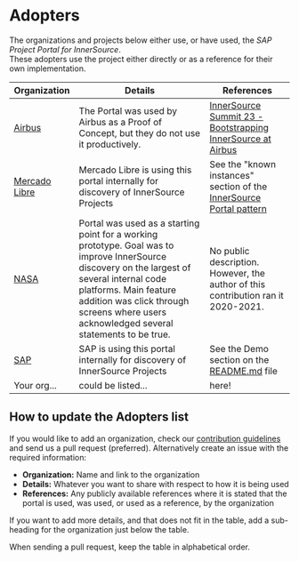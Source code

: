 # Adopters

The organizations and projects below either use, or have used, the _SAP Project Portal for InnerSource_.  
These adopters use the project either directly or as a reference for their own implementation.

| Organization | Details                                                                   | References                                                |
| ------------ | ------------------------------------------------------------------------- | --------------------------------------------------------- |
| [Airbus]     | The Portal was used by Airbus as a Proof of Concept, but they do not use it productively. |  [InnerSource Summit 23 - Bootstrapping InnerSource at Airbus][isc-summit-2023-airbus] |
| [Mercado Libre][Meli]   | Mercado Libre is using this portal internally for discovery of InnerSource Projects | See the "known instances" section of the [InnerSource Portal pattern](https://patterns.innersourcecommons.org/p/innersource-portal) |
| [NASA](https://github.com/nasa)  | Portal was used as a starting point for a working prototype. Goal was to improve InnerSource discovery on the largest of several internal code platforms. Main feature addition was click through screens where users acknowledged several statements to be true. | No public description. However, the author of this contribution ran it 2020-2021. |
| [SAP][sap]   | SAP is using this portal internally for discovery of InnerSource Projects | See the Demo section on the [README.md](./README.md) file |
| Your org...  | could be listed...                                                        | here!                                                     |

[known_instances]: https://patterns.innersourcecommons.org/p/innersource-portal#known-instances
[Airbus]: https://www.airbus.com/en
[isc-summit-2023-airbus]: https://youtu.be/acOq0ulkPnY?si=WiU2iHH40zQWmWwP
[Meli]: https://www.mercadolibre.com.ar/institucional
[sap]: https://www.sap.com/

## How to update the Adopters list

If you would like to add an organization, check our [contribution guidelines](./CONTRIBUTING.md) and send us a pull request (preferred). Alternatively create an issue with the required information:

* **Organization:** Name and link to the organization
* **Details:** Whatever you want to share with respect to how it is being used
* **References:** Any publicly available references where it is stated that the portal is used, was used, or used as a reference, by the organization

If you want to add more details, and that does not fit in the table, add a sub-heading for the organization just below the table.

When sending a pull request, keep the table in alphabetical order.
